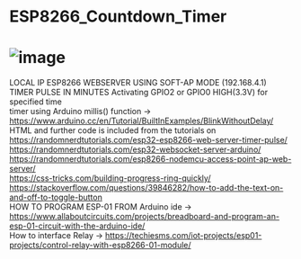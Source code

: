 # ESP8266_Countdown_Timer
# ![image](https://user-images.githubusercontent.com/66637152/104062812-ee916500-521c-11eb-9f08-0e51e7a6d239.jpg)
LOCAL IP ESP8266 WEBSERVER USING SOFT-AP MODE (192.168.4.1)  
TIMER PULSE IN MINUTES Activating GPIO2 or GPIO0 HIGH(3.3V) for specified time  
timer using Arduino millis() function -> https://www.arduino.cc/en/Tutorial/BuiltInExamples/BlinkWithoutDelay/  
HTML and further code is included from the tutorials on   
https://randomnerdtutorials.com/esp32-esp8266-web-server-timer-pulse/  
https://randomnerdtutorials.com/esp32-websocket-server-arduino/  
https://randomnerdtutorials.com/esp8266-nodemcu-access-point-ap-web-server/  
https://css-tricks.com/building-progress-ring-quickly/  
https://stackoverflow.com/questions/39846282/how-to-add-the-text-on-and-off-to-toggle-button  
HOW TO PROGRAM ESP-01 FROM Arduino ide ->  https://www.allaboutcircuits.com/projects/breadboard-and-program-an-esp-01-circuit-with-the-arduino-ide/  
How to interface Relay ->  https://techiesms.com/iot-projects/esp01-projects/control-relay-with-esp8266-01-module/
